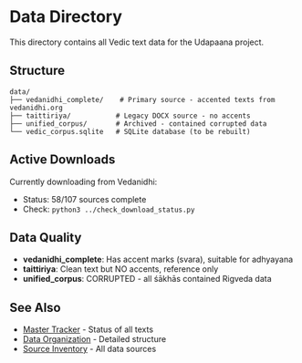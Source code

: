 # Data Directory

This directory contains all Vedic text data for the Udapaana project.

## Structure

```
data/
├── vedanidhi_complete/    # Primary source - accented texts from vedanidhi.org
├── taittiriya/           # Legacy DOCX source - no accents
├── unified_corpus/       # Archived - contained corrupted data
└── vedic_corpus.sqlite   # SQLite database (to be rebuilt)
```

## Active Downloads

Currently downloading from Vedanidhi:
- Status: 58/107 sources complete
- Check: `python3 ../check_download_status.py`

## Data Quality

- **vedanidhi_complete**: Has accent marks (svara), suitable for adhyayana
- **taittiriya**: Clean text but NO accents, reference only
- **unified_corpus**: CORRUPTED - all śākhās contained Rigveda data

## See Also

- [Master Tracker](../VEDIC_TEXT_TRACKER.md) - Status of all texts
- [Data Organization](../DATA_ORGANIZATION.md) - Detailed structure
- [Source Inventory](../SOURCE_INVENTORY.md) - All data sources